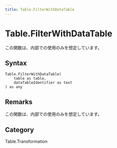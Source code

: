 ```yaml
---
title: Table.FilterWithDataTable
---
```


# Table.FilterWithDataTable


この関数は、内部での使用のみを想定しています。


## Syntax

```powerquery
Table.FilterWithDataTable(
    table as table,
    dataTableIdentifier as text
) as any
```


## Remarks

この関数は、内部での使用のみを想定しています。



## Category
Table.Transformation
